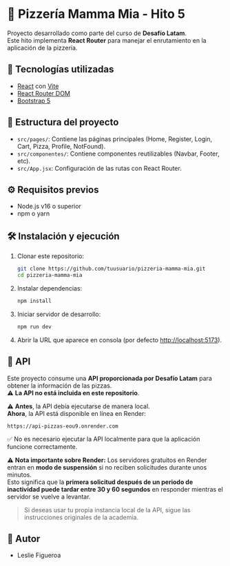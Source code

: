 # 🍕 Pizzería Mamma Mia - Hito 5

Proyecto desarrollado como parte del curso de **Desafío Latam**.  
Este hito implementa **React Router** para manejar el enrutamiento en la aplicación de la pizzería.

## 🚀 Tecnologías utilizadas

- [React](https://react.dev/) con [Vite](https://vitejs.dev/)
- [React Router DOM](https://reactrouter.com/)
- [Bootstrap 5](https://getbootstrap.com/)

## 📂 Estructura del proyecto

- `src/pages/`: Contiene las páginas principales (Home, Register, Login, Cart, Pizza, Profile, NotFound).
- `src/componentes/`: Contiene componentes reutilizables (Navbar, Footer, etc).
- `src/App.jsx`: Configuración de las rutas con React Router.

## ⚙️ Requisitos previos

- Node.js v16 o superior
- npm o yarn

## 🛠️ Instalación y ejecución

1. Clonar este repositorio:
   ```bash
   git clone https://github.com/tuusuario/pizzeria-mamma-mia.git
   cd pizzeria-mamma-mia
   ```
2. Instalar dependencias:
   ```bash
   npm install
   ```
3. Iniciar servidor de desarrollo:
   ```bash
   npm run dev
   ```
4. Abrir la URL que aparece en consola (por defecto [http://localhost:5173](http://localhost:5173)).

## 🔗 API

Este proyecto consume una **API proporcionada por Desafío Latam** para obtener la información de las pizzas.  
⚠️ **La API no está incluida en este repositorio**.

⚠️ **Antes**, la API debía ejecutarse de manera local.  
**Ahora**, la API está disponible en línea en Render:

```
https://api-pizzas-eou9.onrender.com
```

✅ No es necesario ejecutar la API localmente para que la aplicación funcione correctamente.

⚠️ **Nota importante sobre Render:** Los servidores gratuitos en Render entran en **modo de suspensión** si no reciben solicitudes durante unos minutos.  
Esto significa que la **primera solicitud después de un periodo de inactividad puede tardar entre 30 y 60 segundos** en responder mientras el servidor se vuelve a levantar.

> Si deseas usar tu propia instancia local de la API, sigue las instrucciones originales de la academia.

## 👤 Autor

- Leslie Figueroa

